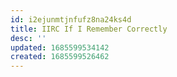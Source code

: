 ```yaml
---
id: i2ejunmtjnfufz8na24ks4d
title: IIRC If I Remember Correctly
desc: ''
updated: 1685599534142
created: 1685599526462
---
```

